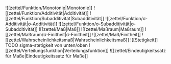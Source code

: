 ![[zettel/Funktion/Monotonie|Monotonie]]
![[zettel/Funktion/Additivität|Additivität]]
![[zettel/Funktion/Subadditivität|Subadditivität]]
![[zettel/Funktion/σ-Additivität|σ-Additivität]]
![[zettel/Funktion/σ-Subadditivität|σ-Subadditivität]]
![[zettel/Maß|Maß]]
![[zettel/Maßraum|Maßraum]]
![[zettel/Maßraum/σ-Finitheit|σ-Finitheit]]
![[zettel/Maß/Finitheit]]
![[zettel/Wahrscheinlichkeitsmaß|Wahrscheinlichkeitsmaß]]
![[Stetigkeit]]
TODO sigma-stetigkeit von unten/oben
![[zettel/Verteilungsfunktion|Verteilungsfunktion]]
![[zettel/Eindeutigkeitssatz für Maße|Eindeutigkeitssatz für Maße]]